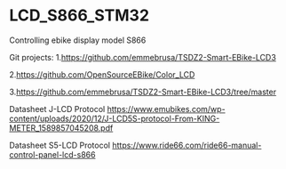# LCD_S866_STM32
Controlling ebike display model S866

Git projects:
1.https://github.com/emmebrusa/TSDZ2-Smart-EBike-LCD3

2.https://github.com/OpenSourceEBike/Color_LCD

3.https://github.com/emmebrusa/TSDZ2-Smart-EBike-LCD3/tree/master

Datasheet J-LCD Protocol
https://www.emubikes.com/wp-content/uploads/2020/12/J-LCD5S-protocol-From-KING-METER_1589857045208.pdf

Datasheet S5-LCD Protocol
https://www.ride66.com/ride66-manual-control-panel-lcd-s866
